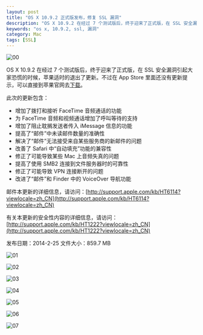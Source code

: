 ```yaml
---
layout: post
title: "OS X 10.9.2 正式版发布，修复 SSL 漏洞"
description: "OS X 10.9.2 在经过 7 个测试版后，终于迎来了正式版，在 SSL 安全漏洞引起大家恐慌的时候，苹果适时的退出了更新。"
keywords: "os x, 10.9.2, ssl, 漏洞"
category: Mac
tags: [SSL]
---
```


![00](//cdn.09hd.com/images/2014/02/update0.png)

OS X 10.9.2 在经过 7 个测试版后，终于迎来了正式版，在 SSL 安全漏洞引起大家恐慌的时候，苹果适时的退出了更新。不过在 App Store 里面还没有更新提示，可以直接到苹果官网去[下载](http://support.apple.com/kb/DL1725?viewlocale=zh_CN)。

<!-- more -->
此次的更新包含：

- 增加了拨打和接听 FaceTime 音频通话的功能
- 为 FaceTime 音频和视频通话增加了呼叫等待的支持
- 增加了阻止耽搁发送者传入 iMessage 信息的功能
- 提高了“邮件”中未读邮件数量的准确性
- 解决了“邮件”无法接受来自某些服务商的新邮件的问题
- 改善了 Safari 中“自动填充”功能的兼容性
- 修正了可能导致某些 Mac 上音频失真的问题
- 提高了使用 SMB2 连接到文件服务器时的可靠性
- 修正了可能导致 VPN 连接断开的问题
- 改进了“邮件”和 Finder 中的 VoiceOver 导航功能

邮件本更新的详细信息，请访问：[http://support.apple.com/kb/HT6114?viewlocale=zh_CN](http://support.apple.com/kb/HT6114?viewlocale=zh_CN)

有关本更新的安全性内容的详细信息，请访问：[http://support.apple.com/kb/HT1222?viewlocale=zh_CN](http://support.apple.com/kb/HT1222?viewlocale=zh_CN)

发布日期：2014-2-25
文件大小：859.7 MB

![01](//cdn.09hd.com/images/2014/02/update1.png)

![02](//cdn.09hd.com/images/2014/02/update2.png)

![03](//cdn.09hd.com/images/2014/02/update3.png)

![04](//cdn.09hd.com/images/2014/02/update4.png)

![05](//cdn.09hd.com/images/2014/02/update5.png)

![06](//cdn.09hd.com/images/2014/02/update6.png)

![07](//cdn.09hd.com/images/2014/02/update7.png)
